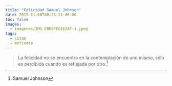 ```yaml
---
title: "Felicidad Samuel Johnson"
date: 2019-11-06T00:28:21-06:00
toc: false
images:
  - imagenes/IMG_EBE8FEC4E24F-1.jpeg
tags:
  - citas
  - motivate
---
```


> La felicidad no se encuentra en la contemplación de uno mismo, sólo es percibida cuando es reflejada por otro.[^1]

[^1]: Samuel Johnson
